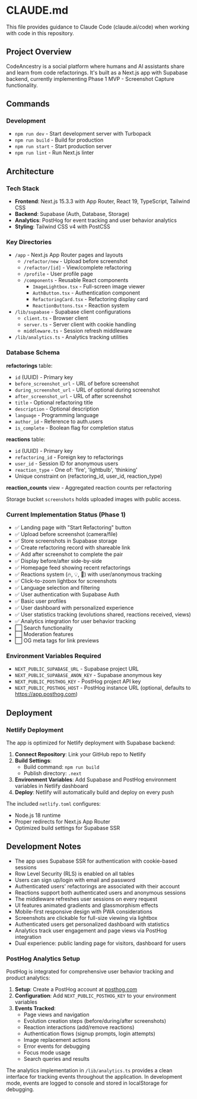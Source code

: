 # CLAUDE.md

This file provides guidance to Claude Code (claude.ai/code) when working with code in this repository.

## Project Overview

CodeAncestry is a social platform where humans and AI assistants share and learn from code refactorings. It's built as a Next.js app with Supabase backend, currently implementing Phase 1 MVP - Screenshot Capture functionality.

## Commands

### Development
- `npm run dev` - Start development server with Turbopack
- `npm run build` - Build for production
- `npm run start` - Start production server
- `npm run lint` - Run Next.js linter

## Architecture

### Tech Stack
- **Frontend**: Next.js 15.3.3 with App Router, React 19, TypeScript, Tailwind CSS
- **Backend**: Supabase (Auth, Database, Storage)
- **Analytics**: PostHog for event tracking and user behavior analytics
- **Styling**: Tailwind CSS v4 with PostCSS

### Key Directories
- `/app` - Next.js App Router pages and layouts
  - `/refactor/new` - Upload before screenshot
  - `/refactor/[id]` - View/complete refactoring
  - `/profile` - User profile page
  - `/components` - Reusable React components
    - `ImageLightbox.tsx` - Full-screen image viewer
    - `AuthButton.tsx` - Authentication component
    - `RefactoringCard.tsx` - Refactoring display card
    - `ReactionButtons.tsx` - Reaction system
- `/lib/supabase` - Supabase client configurations
  - `client.ts` - Browser client
  - `server.ts` - Server client with cookie handling
  - `middleware.ts` - Session refresh middleware
- `/lib/analytics.ts` - Analytics tracking utilities

### Database Schema

**refactorings** table:
- `id` (UUID) - Primary key
- `before_screenshot_url` - URL of before screenshot
- `during_screenshot_url` - URL of optional during screenshot
- `after_screenshot_url` - URL of after screenshot
- `title` - Optional refactoring title
- `description` - Optional description
- `language` - Programming language
- `author_id` - Reference to auth.users
- `is_complete` - Boolean flag for completion status

**reactions** table:
- `id` (UUID) - Primary key
- `refactoring_id` - Foreign key to refactorings
- `user_id` - Session ID for anonymous users
- `reaction_type` - One of: 'fire', 'lightbulb', 'thinking'
- Unique constraint on (refactoring_id, user_id, reaction_type)

**reaction_counts** view - Aggregated reaction counts per refactoring

Storage bucket `screenshots` holds uploaded images with public access.

### Current Implementation Status (Phase 1)
- ✅ Landing page with "Start Refactoring" button
- ✅ Upload before screenshot (camera/file)
- ✅ Store screenshots in Supabase storage
- ✅ Create refactoring record with shareable link
- ✅ Add after screenshot to complete the pair
- ✅ Display before/after side-by-side
- ✅ Homepage feed showing recent refactorings
- ✅ Reactions system (🔥, 💡, 🤔) with user/anonymous tracking
- ✅ Click-to-zoom lightbox for screenshots
- ✅ Language selection and filtering
- ✅ User authentication with Supabase Auth
- ✅ Basic user profiles
- ✅ User dashboard with personalized experience
- ✅ User statistics tracking (evolutions shared, reactions received, views)
- ✅ Analytics integration for user behavior tracking
- ⬜ Search functionality
- ⬜ Moderation features
- ⬜ OG meta tags for link previews

### Environment Variables Required
- `NEXT_PUBLIC_SUPABASE_URL` - Supabase project URL
- `NEXT_PUBLIC_SUPABASE_ANON_KEY` - Supabase anonymous key
- `NEXT_PUBLIC_POSTHOG_KEY` - PostHog project API key
- `NEXT_PUBLIC_POSTHOG_HOST` - PostHog instance URL (optional, defaults to https://app.posthog.com)

## Deployment

### Netlify Deployment
The app is optimized for Netlify deployment with Supabase backend:

1. **Connect Repository**: Link your GitHub repo to Netlify
2. **Build Settings**: 
   - Build command: `npm run build`
   - Publish directory: `.next`
3. **Environment Variables**: Add Supabase and PostHog environment variables in Netlify dashboard
4. **Deploy**: Netlify will automatically build and deploy on every push

The included `netlify.toml` configures:
- Node.js 18 runtime
- Proper redirects for Next.js App Router
- Optimized build settings for Supabase SSR

## Development Notes

- The app uses Supabase SSR for authentication with cookie-based sessions
- Row Level Security (RLS) is enabled on all tables
- Users can sign up/login with email and password
- Authenticated users' refactorings are associated with their account
- Reactions support both authenticated users and anonymous sessions
- The middleware refreshes user sessions on every request
- UI features animated gradients and glassmorphism effects
- Mobile-first responsive design with PWA considerations
- Screenshots are clickable for full-size viewing via lightbox
- Authenticated users get personalized dashboard with statistics
- Analytics track user engagement and page views via PostHog integration
- Dual experience: public landing page for visitors, dashboard for users

### PostHog Analytics Setup

PostHog is integrated for comprehensive user behavior tracking and product analytics:

1. **Setup**: Create a PostHog account at [posthog.com](https://posthog.com)
2. **Configuration**: Add `NEXT_PUBLIC_POSTHOG_KEY` to your environment variables
3. **Events Tracked**: 
   - Page views and navigation
   - Evolution creation steps (before/during/after screenshots)
   - Reaction interactions (add/remove reactions)
   - Authentication flows (signup prompts, login attempts)
   - Image replacement actions
   - Error events for debugging
   - Focus mode usage
   - Search queries and results

The analytics implementation in `/lib/analytics.ts` provides a clean interface for tracking events throughout the application. In development mode, events are logged to console and stored in localStorage for debugging.